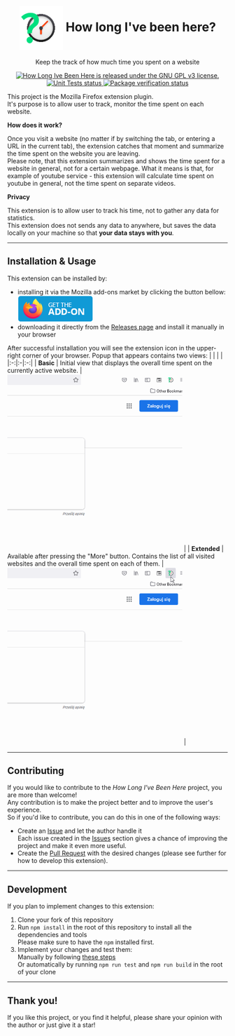 <p align="center">
    <h1 align="center">
        <img align="center" src="./app/icons/mainIcon.png" width="100px" height="100px"/>
        How long I've been here?
    </h1>
</p>
<p align="center">
    Keep the track of how much time you spent on a website
</p>
<p align="center">
    <a href="https://github.com/BartoszKlonowski/how-long-ive-been-here/blob/main/LICENSE">
        <img src="https://img.shields.io/github/license/BartoszKlonowski/how-long-ive-been-here?style=plastic" alt="How Long Ive Been Here is released under the GNU GPL v3 license." />
    </a>
    <a href="https://github.com/BartoszKlonowski/how-long-ive-been-here/actions/workflows/HowLongIveBeenHere-UT.yml">
        <img src="https://img.shields.io/github/workflow/status/BartoszKlonowski/how-long-ive-been-here/HowLongIveBeenHere-UT?label=Tests&style=plastic" alt="Unit Tests status" />
    </a>
    <a href="https://github.com/BartoszKlonowski/how-long-ive-been-here/actions/workflows/HowLongIveBeenHere-CI.yml">
        <img src="https://img.shields.io/github/actions/workflow/status/BartoszKlonowski/how-long-ive-been-here/HowLongIveBeenHere-CI.yml?label=Extension%20verification&style=plastic" alt="Package verification status" />
    </a>
</p>

This project is the Mozilla Firefox extension plugin.
<br/>It's purpose is to allow user to track, monitor the time spent on each website.

**How does it work?**

Once you visit a website (no matter if by switching the tab, or entering a URL in the current tab), the extension catches that moment and summarize the time spent on the website you are leaving.
<br/>Please note, that this extension summarizes and shows the time spent for a website in general, not for a certain webpage.
What it means is that, for example of youtube service - this extension will calculate time spent on youtube in general, not the time spent on separate videos.

**Privacy**

This extension is to allow user to track his time, not to gather any data for statistics.
<br/>This extension does not sends any data to anywhere, but saves the data locally on your machine so that **your data stays with you**.

---
  
## Installation & Usage ##

This extension can be installed by:
* installing it via the Mozilla add-ons market by clicking the button bellow:<br/><a href="https://addons.mozilla.org/pl/firefox/addon/how-long-i-ve-been-here/"><img src="./.github/resources/get-the-addon.png" alt="" /></a>
* downloading it directly from the [Releases page](https://github.com/BartoszKlonowski/how-long-ive-been-here/releases) and install it manually in your browser

After successful installation you will see the extension icon in the upper-right corner of your browser.
Popup that appears contains two views:
| | | |
|:-:|:-|:-:|
| **Basic** | Initial view that displays the overall time spent on the currently active website. | <img width="400" height="auto" src=".github/resources/HowLongIveBeenHere-Example-Basic.gif" alt="" /> |
| **Extended** | Available after pressing the "More" button. Contains the list of all visited websites and the overall time spent on each of them. | <img width="400" height="auto" src=".github/resources/HowLongIveBeenHere-Example-Extended.gif" alt="" /> |

---


## Contributing ##

If you would like to contribute to the *How Long I've Been Here* project, you are more than welcome!
<br/>Any contribution is to make the project better and to improve the user's experience.
<br/>So if you'd like to contribute, you can do this in one of the following ways:

* Create an [Issue](https://github.com/BartoszKlonowski/how-long-ive-been-here/issues/new) and let the author handle it
<br/>Each issue created in the [Issues](https://github.com/BartoszKlonowski/how-long-ive-been-here/issues) section gives a chance of improving the project and make it even more useful.
* Create the [Pull Request](https://github.com/BartoszKlonowski/how-long-ive-been-here/compare) with the desired changes (please see further for how to develop this extension).

---

## Development ##

If you plan to implement changes to this extension:

1. Clone your fork of this repository
2. Run `npm install` in the root of this repository to install all the dependencies and tools<br/>Please make sure to have the `npm` installed first.
3. Implement your changes and test them:
<br/>Manually by following [these steps](https://extensionworkshop.com/documentation/develop/debugging/)
<br/>Or automatically by running `npm run test` and `npm run build` in the root of your clone

---

## Thank you! ##

If you like this project, or you find it helpful, please share your opinion with the author or just give it a star!
